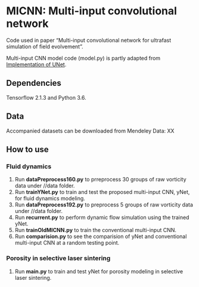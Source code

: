 # MICNN: Multi-input convolutional network

Code used in paper “Multi-input convolutional network for ultrafast simulation of field evolvement”.

Multi-input CNN model code (model.py) is partly adapted from [Implementation of UNet](https://github.com/zhixuhao/unet).


## Dependencies

  Tensorflow 2.1.3 and Python 3.6.
  
## Data

Accompanied datasets can be downloaded from Mendeley Data: XX

## How to use

### Fluid dynamics

1. Run **dataPreprocess160.py** to prreprocess 30 groups of raw vorticity data under //data folder.
2. Run **trainYNet.py** to train and test the proposed multi-input CNN, yNet, for fluid dynamics modeling.
3. Run **dataPreprocess192.py** to preprocess 5 groups of raw vorticity data under //data folder.
4. Run **recurrent.py** to perform dynamic flow simulation using the trained yNet.
5. Run **trainOldMICNN.py** to train the conventional multi-input CNN.
6. Run **comparision.py** to see the comparision of yNet and conventional multi-input CNN at a random testing point.

### Porosity in selective laser sintering

1. Run **main.py** to train and test yNet for porosity modeling in selective laser sintering.


